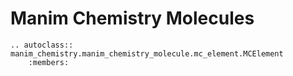 # Manim Chemistry Molecules

```{eval-rst}
.. autoclass:: manim_chemistry.manim_chemistry_molecule.mc_element.MCElement
    :members:
```